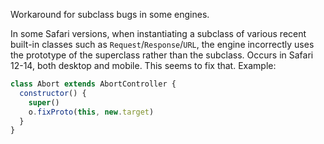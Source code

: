 Workaround for subclass bugs in some engines.

In some Safari versions, when instantiating a subclass of various recent
built-in classes such as `Request`/`Response`/`URL`, the engine incorrectly
uses the prototype of the superclass rather than the subclass. Occurs in Safari
12-14, both desktop and mobile. This seems to fix that. Example:

```js
class Abort extends AbortController {
  constructor() {
    super()
    o.fixProto(this, new.target)
  }
}
```
